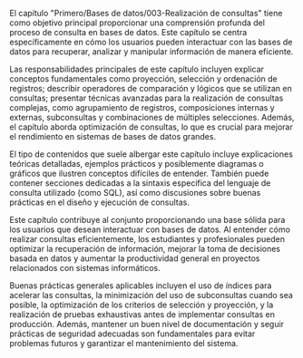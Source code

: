 El capítulo "Primero/Bases de datos/003-Realización de consultas" tiene como objetivo principal proporcionar una comprensión profunda del proceso de consulta en bases de datos. Este capítulo se centra específicamente en cómo los usuarios pueden interactuar con las bases de datos para recuperar, analizar y manipular información de manera eficiente.

Las responsabilidades principales de este capítulo incluyen explicar conceptos fundamentales como proyección, selección y ordenación de registros; describir operadores de comparación y lógicos que se utilizan en consultas; presentar técnicas avanzadas para la realización de consultas complejas, como agrupamiento de registros, composiciones internas y externas, subconsultas y combinaciones de múltiples selecciones. Además, el capítulo aborda optimización de consultas, lo que es crucial para mejorar el rendimiento en sistemas de bases de datos grandes.

El tipo de contenidos que suele albergar este capítulo incluye explicaciones teóricas detalladas, ejemplos prácticos y posiblemente diagramas o gráficos que ilustren conceptos difíciles de entender. También puede contener secciones dedicadas a la sintaxis específica del lenguaje de consulta utilizado (como SQL), así como discusiones sobre buenas prácticas en el diseño y ejecución de consultas.

Este capítulo contribuye al conjunto proporcionando una base sólida para los usuarios que desean interactuar con bases de datos. Al entender cómo realizar consultas eficientemente, los estudiantes y profesionales pueden optimizar la recuperación de información, mejorar la toma de decisiones basada en datos y aumentar la productividad general en proyectos relacionados con sistemas informáticos.

Buenas prácticas generales aplicables incluyen el uso de índices para acelerar las consultas, la minimización del uso de subconsultas cuando sea posible, la optimización de los criterios de selección y proyección, y la realización de pruebas exhaustivas antes de implementar consultas en producción. Además, mantener un buen nivel de documentación y seguir prácticas de seguridad adecuadas son fundamentales para evitar problemas futuros y garantizar el mantenimiento del sistema.
